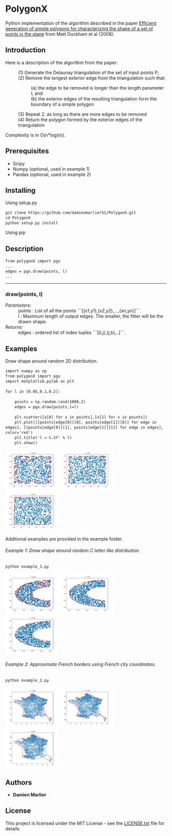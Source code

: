 # PolygonX

Python implementation of the algorithm described in the paper [Efficient generation of simple polygons for characterizing the shape of a set of points in the plane](http://www.sciencedirect.com/science/article/pii/S0031320308001180) from Matt Duckham et al (2008).

## Introduction

Here is a description of the algorithm from the paper:

<dl>
<dd>(1) Generate the Delaunay triangulation of the set of input points P; </br></dd>
<dd>(2) Remove the longest exterior edge from the triangulation such that:
	<dl><dd>(a) the edge to be removed is longer than the length parameter l; and </br>
	(b) the exterior edges of the resulting triangulation form the boundary
of a simple polygon</dd></dl></dd>
<dd>(3) Repeat 2. as long as there are more edges to be removed</br>
(4) Return the polygon formed by the exterior edges of the triangulation</dd>
</dl>

Complexity is in O(n*log(n)).

## Prerequisites

* Scipy
* Numpy (optional, used in example 1)
* Pandas (optional, used in example 2)

## Installing

Using setup.py

```
git clone https://github.com/damienmarlier51/PolygonX.git
cd PolygonX
python setup.py install
```

Using pip

## Description 

```
from polygonX import pgx
...
edges = pgx.draw(points, l)
...
```

---

### draw(points, l)

<dl>
<dt><em>Parameters:</em></dt>
<dd>points : List of all the points ```[(x1,y1),(x2,y2),...,(xn,yn)]```.</br>
l : Maximum length of output edges. The smaller, the fitter will be the drawn shape.</dd>
<dt><em>Returns:</em></dt>
<dd>edges : ordered list of index tuples ```[(i,j),(j,k),..]```.</dd>
</dl>

## Examples

Draw shape around random 2D distribution.

```
import numpy as np
from polygonX import pgx
import matplotlib.pylab as plt

for l in [0.05,0.1,0.2]:

	points = np.random.rand(1000,2)
	edges = pgx.draw(points,l=l)

	plt.scatter([x[0] for x in points],[x[1] for x in points])
	plt.plot([[points[edge[0]][0], points[edge[1]][0]] for edge in edges], [[points[edge[0]][1], points[edge[1]][1]] for edge in edges], color='red')
	plt.title('l = %.2f' % l)
	plt.show()
```
<p float="center">
	<img src="https://github.com/damienmarlier51/PolygonX/blob/master/examples/output_examples/0.05.png" width="33%"/>
	<img src="https://github.com/damienmarlier51/PolygonX/blob/master/examples/output_examples/0.10.png" width="33%"/>
	<img src="https://github.com/damienmarlier51/PolygonX/blob/master/examples/output_examples/0.20.png" width="33%"/>
</p>

Additional examples are provided in the example folder.

###### Example 1: Draw shape around random C letter like distribution.

```
python example_1.py
```

<p float="center">
	<img src="https://github.com/damienmarlier51/PolygonX/blob/master/examples/output_examples/c_0.01.png" width="33%"/>
	<img src="https://github.com/damienmarlier51/PolygonX/blob/master/examples/output_examples/c_0.05.png" width="33%"/>
	<img src="https://github.com/damienmarlier51/PolygonX/blob/master/examples/output_examples/c_0.10.png" width="33%"/>
</p>

###### Example 2: Approximate French borders using French city coordinates.

```
python example_2.py
```

<p float="center">
	<img src="https://github.com/damienmarlier51/PolygonX/blob/master/examples/output_examples/f_0.50.png" width="33%"/>
	<img src="https://github.com/damienmarlier51/PolygonX/blob/master/examples/output_examples/f_1.00.png" width="33%"/>
	<img src="https://github.com/damienmarlier51/PolygonX/blob/master/examples/output_examples/f_3.00.png" width="33%"/>
</p>

## Authors

* **Damien Marlier**

## License

This project is licensed under the MIT License - see the [LICENSE.txt](LICENSE.txt) file for details.

